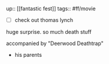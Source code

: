 ---
---
up:: [[fantastic fest]]
tags:: #ff/movie 

- [ ] check out thomas lynch

huge surprise. so much death stuff

accompanied by "Deerwood Deathtrap"
- his parents 